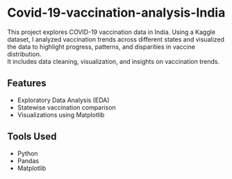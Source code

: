 # Covid-19-vaccination-analysis-India
This project explores COVID-19 vaccination data in India. Using a Kaggle dataset, I analyzed vaccination trends across different states and visualized the data to highlight progress, patterns, and disparities in vaccine distribution.  
It includes data cleaning, visualization, and insights on vaccination trends.  

## Features
- Exploratory Data Analysis (EDA)  
- Statewise vaccination comparison  
- Visualizations using Matplotlib 

## Tools Used
- Python  
- Pandas  
- Matplotlib  
  



